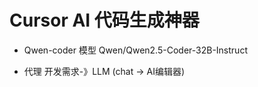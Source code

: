 # Cursor AI 代码生成神器

- Qwen-coder 模型
    Qwen/Qwen2.5-Coder-32B-Instruct

- 代理 
    开发需求-》LLM (chat -> AI编辑器)